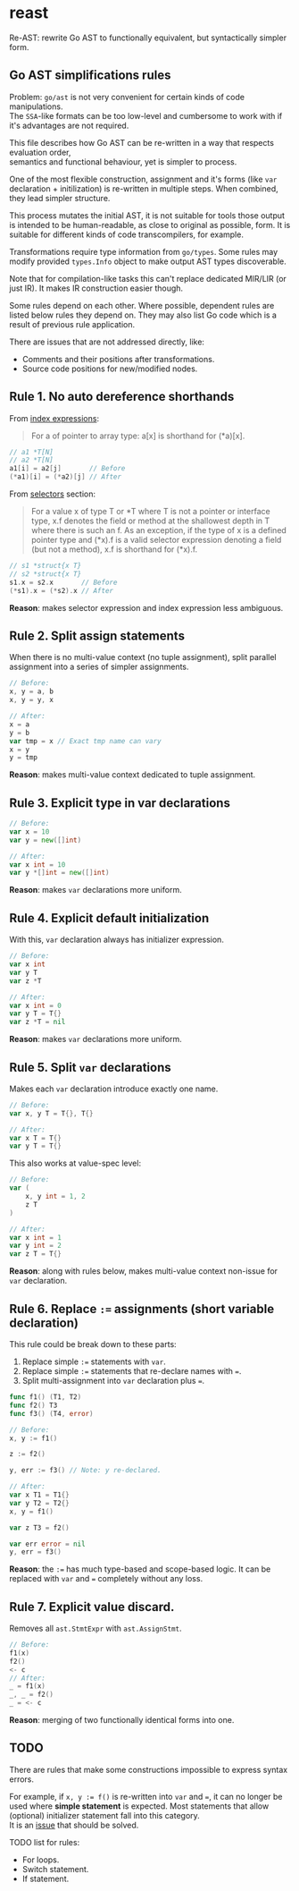 # reast

Re-AST: rewrite Go AST to functionally equivalent, but syntactically simpler form.

## Go AST simplifications rules

Problem: `go/ast` is not very convenient for certain kinds of code manipulations.  
The `SSA`-like formats can be too low-level
and cumbersome to work with if it's advantages are not required.

This file describes how Go AST can be re-written in a way that respects evaluation order,  
semantics and functional behaviour, yet is simpler to process.

One of the most flexible construction, assignment and it's
forms (like `var` declaration + initilization) is re-written
in multiple steps. When combined, they lead simpler structure.

This process mutates the initial AST, it is not suitable
for tools those output is intended to be human-readable,
as close to original as possible, form.
It is suitable for different kinds of code transcompilers, for example.

Transformations require type information from `go/types`.
Some rules may modify provided `types.Info` object to
make output AST types discoverable.

Note that for compilation-like tasks this can't replace dedicated 
MIR/LIR (or just IR). 
It makes IR construction easier though.

Some rules depend on each other.
Where possible, dependent rules are listed below rules
they depend on. They may also list Go code which is a
result of previous rule application.

There are issues that are not addressed directly, like:
* Comments and their positions after transformations.
* Source code positions for new/modified nodes.

## Rule 1. No auto dereference shorthands

From [index expressions](https://golang.org/ref/spec#Index_expressions):
> For a of pointer to array type: a[x] is shorthand for (*a)[x].

```go
// a1 *T[N]
// a2 *T[N]
a1[i] = a2[j]       // Before
(*a1)[i] = (*a2)[j] // After
```

From [selectors](https://golang.org/ref/spec#Selectors) section:
> For a value x of type T or *T where T is not a pointer or interface type, 
> x.f denotes the field or method at the shallowest depth in T where there is such an f.
> As an exception, if the type of x is a defined pointer type 
> and (*x).f is a valid selector expression denoting a field (but not a method), 
> x.f is shorthand for (*x).f. 

```go
// s1 *struct{x T}
// s2 *struct{x T}
s1.x = s2.x       // Before
(*s1).x = (*s2).x // After
```

**Reason**: makes selector expression and index expression less ambiguous.

## Rule 2. Split assign statements

When there is no multi-value context (no tuple assignment),
split parallel assignment into a series of simpler assignments.

```go
// Before:
x, y = a, b
x, y = y, x

// After:
x = a
y = b
var tmp = x // Exact tmp name can vary
x = y
y = tmp
```

**Reason**: makes multi-value context dedicated to tuple assignment.

## Rule 3. Explicit type in var declarations

```go
// Before:
var x = 10
var y = new([]int)

// After:
var x int = 10
var y *[]int = new([]int)
```

**Reason**: makes `var` declarations more uniform.

## Rule 4. Explicit default initialization

With this, `var` declaration always has initializer expression.

```go
// Before:
var x int
var y T
var z *T

// After:
var x int = 0
var y T = T{}
var z *T = nil
```

**Reason**: makes `var` declarations more uniform.

## Rule 5. Split `var` declarations

Makes each `var` declaration introduce exactly one name.

```go
// Before:
var x, y T = T{}, T{}

// After:
var x T = T{}
var y T = T{}
```

This also works at value-spec level:

```go
// Before:
var (
    x, y int = 1, 2
    z T
)

// After:
var x int = 1
var y int = 2
var z T = T{}
```

**Reason**: along with rules below, makes multi-value context non-issue for `var` declaration.

## Rule 6. Replace `:=` assignments (short variable declaration)

This rule could be break down to these parts:
1. Replace simple `:=` statements with `var`.
2. Replace simple `:=` statements that re-declare names with `=`.
3. Split multi-assignment into `var` declaration plus `=`.

```go
func f1() (T1, T2)
func f2() T3
func f3() (T4, error)

// Before:
x, y := f1()

z := f2()

y, err := f3() // Note: y re-declared.

// After:
var x T1 = T1{}
var y T2 = T2{}
x, y = f1()

var z T3 = f2()

var err error = nil
y, err = f3()
```

**Reason**: the `:=` has much type-based and scope-based logic.
It can be replaced with `var` and `=` completely without any loss.

## Rule 7. Explicit value discard.

Removes all `ast.StmtExpr` with `ast.AssignStmt`.

```go
// Before:
f1(x)
f2()
<- c
// After:
_ = f1(x)
_, _ = f2()
_ = <- c
```

**Reason**: merging of two functionally identical forms into one.

## TODO

There are rules that make some constructions impossible to
express syntax errors.

For example, if `x, y := f()` is re-written into `var` and `=`,
it can no longer be used where **simple statement** is expected.
Most statements that allow (optional) initializer statement
fall into this category.  
It is an [issue](https://github.com/Quasilyte/reast/issues/1) that should be solved.

TODO list for rules:
* For loops.
* Switch statement.
* If statement.
